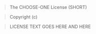 > The CHOOSE-ONE License (SHORT)

> Copyright (c) <YEAR> <AUTHOR>

> LICENSE TEXT GOES HERE
> AND HERE
